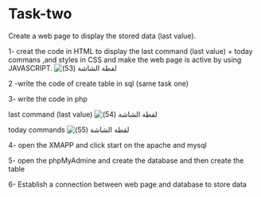 # Task-two
Create a web page to display the stored data (last value).

1- creat the code in HTML to display the last command (last value) + today commans ,and styles in CSS and make the web page is active by using JAVASCRIPT. 
![‏‏لقطة الشاشة (53)](https://github.com/Amirah110/Task-two/assets/173727118/6ff74e8a-e54d-4513-99f3-fd6baf9d1d48)

2 -write the code of create table in sql (same task one)

3- write the code in php 

last command (last value)
![‏‏لقطة الشاشة (54)](https://github.com/Amirah110/Task-two/assets/173727118/ed6a52d8-c143-4347-80ac-b50cdfe272e5)

today commands
![‏‏لقطة الشاشة (55)](https://github.com/Amirah110/Task-two/assets/173727118/22e42eec-fb98-40a1-9e6c-8b1e37d84799)

4- open the XMAPP and click start on the apache and mysql

5- open the phpMyAdmine and create the database and then create the table

6- Establish a connection between web page and database to store data

